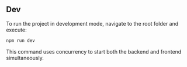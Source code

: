 ## Dev

To run the project in development mode, navigate to the root folder and execute:

```bash
npm run dev
```

This command uses concurrency to start both the backend and frontend simultaneously.
